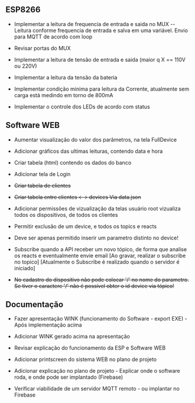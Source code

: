 ## ESP8266

* Implementar a leitura de frequencia de entrada e saida no MUX -- Leitura conforme frequencia de entrada e salva em uma variável. 
    Envio para MQTT de acordo com loop

* Revisar portas do MUX

* Implementar a leitura de tensão de entrada e saida (maior q X == 110V ou 220V)

* Implementar a leitura da tensão da bateria

* Implementar condição minima para leitura da Corrente, atualmente sem carga está medindo em torno de 800mA

* Implementar o controle dos LEDs de acordo com status

## Software WEB

* Aumentar visualização do valor dos parâmetros, na tela FullDevice

* Adicionar gráficos das ultimas leituras, contendo data e hora

* Criar tabela (html) contendo os dados do banco

* Adicionar tela de Login

* ~~Criar tabela de clientes~~

* ~~Criar tabela entre clientes <--> devices Via data.json~~ 

* Adicionar permissões de vizualização da telas
    usuário root vizualiza todos os dispositivos, de todos os clientes

* Permitir exclusão de um device, e todos os topics e reacts

* Deve ser apenas permitido inserir um parametro distinto no device!

* Subscribe quando a API receber um novo tópico, de forma que analise os reacts e eventualmente envie email 
    [Ao gravar, realizar o subscribe no topico]
    [Atualmente o Subscribe é realizado quando o servidor é iniciado]    

*   ~~No cadastro do dispositivo não pode colocar '/' no nome do parametro. Se tiver o caractere '/' não é possível obter o id
device via tópico!~~    

## Documentação

* Fazer apresentação WINK (funcionamento do Software - export EXE) - Após implementação acima

* Adicionar WINK gerado acima na apresentação

* Revisar explicação do funcionamento da ESP e Software WEB

* Adicionar printscreen do sistema WEB no plano de projeto

* Adicionar explicação no plano de projeto - Explicar onde o software roda, e onde pode ser implantado (Firebase)

* Verificar viabilidade de um servidor MQTT remoto - ou implantar no Firebase